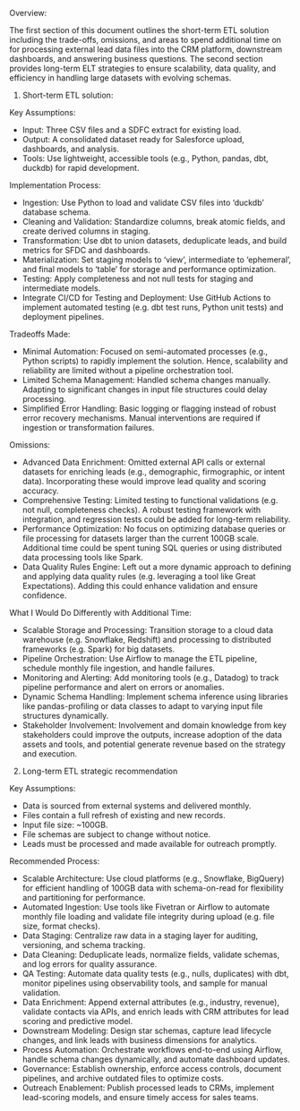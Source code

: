 Overview:

The first section of this document outlines the short-term ETL solution including the trade-offs, omissions, and areas to spend additional time on for processing external lead data files into the CRM platform, downstream dashboards, and answering business questions. The second section provides long-term ELT strategies to ensure scalability, data quality, and efficiency in handling large datasets with evolving schemas.

1. Short-term ETL solution:

Key Assumptions:
- Input: Three CSV files and a SDFC extract for existing load.
- Output: A consolidated dataset ready for Salesforce upload, dashboards, and analysis.
- Tools: Use lightweight, accessible tools (e.g., Python, pandas, dbt, duckdb) for rapid development.

Implementation Process:
- Ingestion: Use Python to load and validate CSV files into ‘duckdb’ database schema.
- Cleaning and Validation: Standardize columns, break atomic fields, and create derived columns in staging.
- Transformation: Use dbt to union datasets, deduplicate leads, and build metrics for SFDC and dashboards.
- Materialization: Set staging models to ‘view’, intermediate to ‘ephemeral’, and final models to ‘table’ for storage and performance optimization.
- Testing: Apply completeness and not null tests for staging and intermediate models.
- Integrate CI/CD for Testing and Deployment: Use GitHub Actions to implement automated testing (e.g. dbt test runs, Python unit tests) and deployment pipelines.

Tradeoffs Made:
- Minimal Automation: Focused on semi-automated processes (e.g., Python scripts) to rapidly implement the solution. Hence, scalability and reliability are limited without a pipeline orchestration tool.
- Limited Schema Management: Handled schema changes manually. Adapting to significant changes in input file structures could delay processing.
- Simplified Error Handling: Basic logging or flagging instead of robust error recovery mechanisms. Manual interventions are required if ingestion or transformation failures.

Omissions:
- Advanced Data Enrichment: Omitted external API calls or external datasets for enriching leads (e.g., demographic, firmographic, or intent data). Incorporating these would improve lead quality and scoring accuracy.
- Comprehensive Testing: Limited testing to functional validations (e.g. not null, completeness checks). A robust testing framework with integration, and regression tests could be added for long-term reliability.
- Performance Optimization: No focus on optimizing database queries or file processing for datasets larger than the current 100GB scale. Additional time could be spent tuning SQL queries or using distributed data processing tools like Spark.
- Data Quality Rules Engine: Left out a more dynamic approach to defining and applying data quality rules (e.g. leveraging a tool like Great Expectations). Adding this could enhance validation and ensure confidence.

What I Would Do Differently with Additional Time:
- Scalable Storage and Processing: Transition storage to a cloud data warehouse (e.g. Snowflake, Redshift) and processing to distributed frameworks (e.g. Spark) for big datasets.
- Pipeline Orchestration: Use Airflow to manage the ETL pipeline, schedule monthly file ingestion, and handle failures.
- Monitoring and Alerting: Add monitoring tools (e.g., Datadog) to track pipeline performance and alert on errors or anomalies.
- Dynamic Schema Handling: Implement schema inference using libraries like pandas-profiling or data classes to adapt to varying input file structures dynamically.
- Stakeholder Involvement: Involvement and domain knowledge from key stakeholders could improve the outputs, increase adoption of the data assets and tools, and potential generate revenue based on the strategy and execution.

2. Long-term ETL strategic recommendation

Key Assumptions:
- Data is sourced from external systems and delivered monthly.
- Files contain a full refresh of existing and new records.
- Input file size: ~100GB.
- File schemas are subject to change without notice.
- Leads must be processed and made available for outreach promptly.

Recommended Process:
- Scalable Architecture: Use cloud platforms (e.g., Snowflake, BigQuery) for efficient handling of 100GB data with schema-on-read for flexibility and partitioning for performance.
- Automated Ingestion: Use tools like Fivetran or Airflow to automate monthly file loading and validate file integrity during upload (e.g. file size, format checks).
- Data Staging: Centralize raw data in a staging layer for auditing, versioning, and schema tracking.
- Data Cleaning: Deduplicate leads, normalize fields, validate schemas, and log errors for quality assurance.
- QA Testing: Automate data quality tests (e.g., nulls, duplicates) with dbt, monitor pipelines using observability tools, and sample for manual validation.
- Data Enrichment: Append external attributes (e.g., industry, revenue), validate contacts via APIs, and enrich leads with CRM attributes for lead scoring and predictive model.
- Downstream Modeling: Design star schemas, capture lead lifecycle changes, and link leads with business dimensions for analytics.
- Process Automation: Orchestrate workflows end-to-end using Airflow, handle schema changes dynamically, and automate dashboard updates.
- Governance: Establish ownership, enforce access controls, document pipelines, and archive outdated files to optimize costs.
- Outreach Enablement: Publish processed leads to CRMs, implement lead-scoring models, and ensure timely access for sales teams.